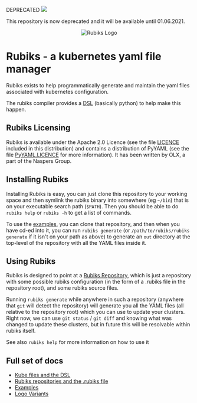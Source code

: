 <p>DEPRECATED <img src="https://unmaintained.tech/badge.svg"></p>

<p>This repository is now deprecated and it will be available until 01.06.2021.</p>

<p align="center">
  <img src="docs/logos/rubiks-logo-horizontal.png" title="Rubiks Logo">
</p>

# Rubiks - a kubernetes yaml file manager

Rubiks exists to help programmatically generate and maintain the yaml files associated with kubernetes configuration.

The rubiks compiler provides a [DSL](docs/Kube%20files%20and%20the%20DSL.md) (basically python) to help make this happen.

## Rubiks Licensing

Rubiks is available under the Apache 2.0 Licence (see the file [LICENCE](LICENCE) included in this distribution) and contains a distribution of PyYAML (see the file [PyYAML.LICENCE](PyYAML.LICENCE) for more information). It has been written by OLX, a part of the Naspers Group.

## Installing Rubiks

Installing Rubiks is easy, you can just clone this repository to your working space and then symlink the rubiks binary into somewhere (eg `~/bin`) that is on your executable search path (`$PATH`). Then you should be able to do `rubiks help` or `rubiks -h` to get a list of commands.

To use the [examples](https://github.com/olx-global/rubiks-examples), you can clone that repository, and then when you have cd-ed into it, you can run `rubiks generate` (or `/path/to/rubiks/rubiks generate` if it isn't on your path as above) to generate an `out` directory at the top-level of the repository with all the YAML files inside it.

## Using Rubiks

Rubiks is designed to point at a [Rubiks Repository](docs/Rubiks%20repositories%20and%20the%20.rubiks%20file.md), which is just a repository with some possible rubiks configuration (in the form of a .rubiks file in the repository root), and some rubiks source files.

Running `rubiks generate` while anywhere in such a repository (anywhere that `git` will detect the repository) will generate you all the YAML files (all relative to the repository root) which you can use to update your clusters. Right now, we can use `git status` / `git diff` and knowing what was changed to update these clusters, but in future this will be resolvable within rubiks itself.

See also `rubiks help` for more information on how to use it

## Full set of docs

- [Kube files and the DSL](docs/Kube%20files%20and%20the%20DSL.md)
- [Rubiks repositories and the .rubiks file](docs/Rubiks%20repositories%20and%20the%20.rubiks%20file.md)
- [Examples](https://github.com/olx-global/rubiks-examples)
- [Logo Variants](docs/logos/logos.md)
